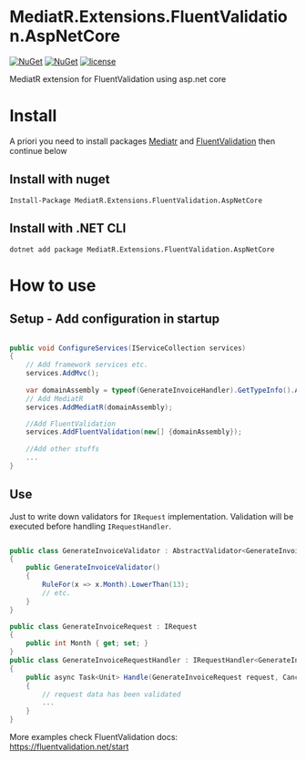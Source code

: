 # MediatR.Extensions.FluentValidation.AspNetCore

[![NuGet](https://img.shields.io/nuget/dt/MediatR.Extensions.FluentValidation.AspNetCore.svg)](https://www.nuget.org/packages/MediatR.Extensions.FluentValidation.AspNetCore) 
[![NuGet](https://img.shields.io/nuget/vpre/MediatR.Extensions.FluentValidation.AspNetCore.svg)](https://www.nuget.org/packages/MediatR.Extensions.FluentValidation.AspNetCore)
[![license](https://img.shields.io/github/license/GetoXs/MediatR.Extensions.FluentValidation.AspNetCore.svg)](https://github.com/GetoXs/MediatR.Extensions.FluentValidation.AspNetCore/blob/master/lICENSE)

MediatR extension for FluentValidation using asp.net core

# Install

A priori you need to install packages [Mediatr](https://github.com/jbogard/MediatR) and [FluentValidation](https://github.com/FluentValidation/FluentValidation) then continue below

## Install with nuget

```
Install-Package MediatR.Extensions.FluentValidation.AspNetCore
```

## Install with .NET CLI
```
dotnet add package MediatR.Extensions.FluentValidation.AspNetCore
```

# How to use

## Setup - Add configuration in startup 


```csharp

public void ConfigureServices(IServiceCollection services)
{
    // Add framework services etc.
    services.AddMvc();
    
    var domainAssembly = typeof(GenerateInvoiceHandler).GetTypeInfo().Assembly;
    // Add MediatR
    services.AddMediatR(domainAssembly);

    //Add FluentValidation
    services.AddFluentValidation(new[] {domainAssembly});
    
    //Add other stuffs
    ...
}

```

## Use

Just to write down validators for `IRequest` implementation. Validation will be executed before handling `IRequestHandler`.

```csharp

public class GenerateInvoiceValidator : AbstractValidator<GenerateInvoiceRequest>
{
    public GenerateInvoiceValidator()
    {
        RuleFor(x => x.Month).LowerThan(13);
        // etc.
    }
}

public class GenerateInvoiceRequest : IRequest
{
    public int Month { get; set; }
}
public class GenerateInvoiceRequestHandler : IRequestHandler<GenerateInvoiceRequest>
{
    public async Task<Unit> Handle(GenerateInvoiceRequest request, CancellationToken cancellationToken)
    {
        // request data has been validated
        ...
    }
}
```

More examples check FluentValidation docs:  https://fluentvalidation.net/start
